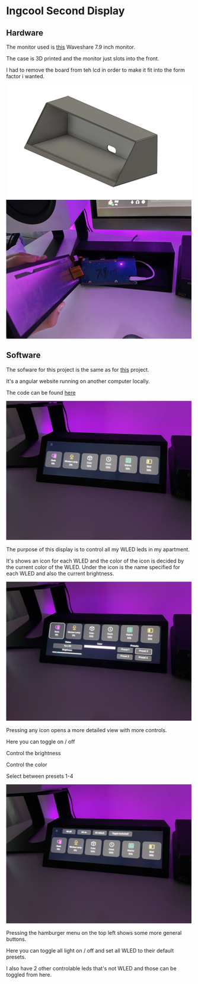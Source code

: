 # Ingcool Second Display

## Hardware

The monitor used is [this](https://www.waveshare.com/wiki/7.9inch_HDMI_LCD) Waveshare 7.9 inch monitor.

The case is 3D printed and the monitor just slots into the front.

I had to remove the board from teh lcd in order to make it fit into the form factor i wanted.

<img src="./Photos/3D Model.png" alt= “” width="500px">

<img src="./Photos/Inside.JPEG" alt= “” width="500px">

## Software

The sofware for this project is the same as for [this](https://github.com/philipwallin97/ProjectDocs/tree/main/Waveshare%20WLED%20Display) project.

It's a angular website running on another computer locally.

The code can be found [here](https://github.com/philipwallin97/Dashboard)

<img src="./Photos/Default.JPEG" alt= “” width="500px">

The purpose of this display is to control all my WLED leds in my apartment.

It's shows an icon for each WLED and the color of the icon is decided by the current color of the WLED. Under the icon is the name specified for each WLED and also the current brightness.

<img src="./Photos/Selected.JPEG" alt= “” width="500px">

Pressing any icon opens a more detailed view with more controls.

Here you can toggle on / off

Control the brightness

Control the color

Select between presets 1-4

<img src="./Photos/More Actions.JPEG" alt= “” width="500px">

Pressing the hamburger menu on the top left shows some more general buttons.

Here you can toggle all light on / off and set all WLED to their default presets.

I also have 2 other controlable leds that's not WLED and those can be toggled from here.